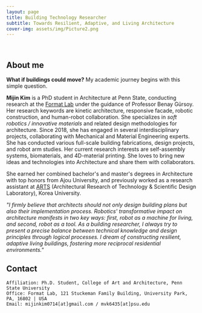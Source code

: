 ```yaml
---
layout: page
title: Building Technology Researcher
subtitle: Towards Resilient, Adaptive, and Living Architecture
cover-img: assets/img/Picture2.png
---
```


<br/>

## About me

**What if buildings could move?** My academic journey begins with this simple question.

**Mijin Kim** is a PhD student in Architecture at Penn State, conducting research at the [Format Lab](https://www.formandmatterlab.com/) under the guidance of Professor Benay Gürsoy. Her research keywords are kinetic architecture, responsive facade, robotic construction, and human-robot collaboration. She specializes in _soft robotics / innovative materials_ and related design methodologies for architecture. Since 2018, she has engaged in several interdisciplinary projects, collaborating with Mechanical and Material Engineering experts. She has conducted various full-scale building fabrications, design projects, and robot arm studies. Her current research interests are self-assembly systems, biomaterials, and 4D-material printing. She loves to bring new ideas and technologies into Architecture and share them with collaborators. 

She earned her combined bachelor's and master's degrees in Architecture with top honors from Ajou University, and previously worked as a research assistant at [ARTS](https://www.designtechlab.org/) (Architectural Research of Technology & Scientific Design Laboratory), Korea University.

_"I firmly believe that architects should not only design building plans but also their implementation process. Robotics' transformative impact on architecture manifests in two key ways: first, robot as a machine for living, and second, robot as a tool. As a building researcher, I always try to present a precise balance between technical knowledge and design principles through logical processes. I dream of constructing resilient, adaptive living buildings, fostering more reciprocal residential environments."_


## Contact

```
Affiliation: Ph.D. Student, College of Art and Architecture, Penn State University
Office: Format Lab, 121 Stuckeman Family Building, University Park, PA, 16802 | USA
Email: mijinkim0714[at]gmail.com / mvk6435[at]psu.edu
```
